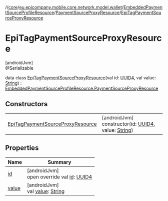 //[core](../../../../../index.md)/[eu.epicompany.mobile.core.network.model.wallet](../../../index.md)/[EmbeddedPaymentSourceProfileResource](../../index.md)/[PaymentSourceProxyResource](../index.md)/[EpiTagPaymentSourceProxyResource](index.md)

# EpiTagPaymentSourceProxyResource

[androidJvm]\
@Serializable

data class [EpiTagPaymentSourceProxyResource](index.md)(val id: [UUID4](../../../../eu.epicompany.mobile.core.datatypes/index.md#545543244%2FClasslikes%2F-1060529556), val value: [String](https://kotlinlang.org/api/latest/jvm/stdlib/kotlin/-string/index.html)) : [EmbeddedPaymentSourceProfileResource.PaymentSourceProxyResource](../index.md)

## Constructors

| | |
|---|---|
| [EpiTagPaymentSourceProxyResource](-epi-tag-payment-source-proxy-resource.md) | [androidJvm]<br>constructor(id: [UUID4](../../../../eu.epicompany.mobile.core.datatypes/index.md#545543244%2FClasslikes%2F-1060529556), value: [String](https://kotlinlang.org/api/latest/jvm/stdlib/kotlin/-string/index.html)) |

## Properties

| Name | Summary |
|---|---|
| [id](id.md) | [androidJvm]<br>open override val [id](id.md): [UUID4](../../../../eu.epicompany.mobile.core.datatypes/index.md#545543244%2FClasslikes%2F-1060529556) |
| [value](value.md) | [androidJvm]<br>val [value](value.md): [String](https://kotlinlang.org/api/latest/jvm/stdlib/kotlin/-string/index.html) |

